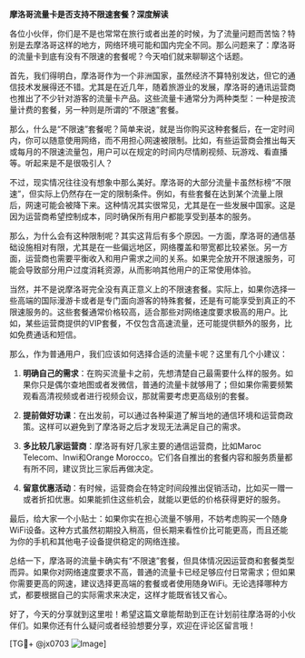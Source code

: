 **摩洛哥流量卡是否支持不限速套餐？深度解读**

各位小伙伴，你们是不是也常常在旅行或者出差的时候，为了流量问题而苦恼？特别是去摩洛哥这样的地方，网络环境可能和国内完全不同。那么问题来了：摩洛哥的流量卡到底有没有不限速的套餐呢？今天咱们就来聊聊这个话题。

首先，我们得明白，摩洛哥作为一个非洲国家，虽然经济不算特别发达，但它的通信技术发展得还不错。尤其是在近几年，随着旅游业的发展，摩洛哥的通讯运营商也推出了不少针对游客的流量卡产品。这些流量卡通常分为两种类型：一种是按流量计费的套餐，另一种则是所谓的“不限速”套餐。

那么，什么是“不限速”套餐呢？简单来说，就是当你购买这种套餐后，在一定时间内，你可以随意使用网络，而不用担心网速被限制。比如，有些运营商会推出每天或每月的不限速流量包，用户可以在规定的时间内尽情刷视频、玩游戏、看直播等。听起来是不是很吸引人？

不过，现实情况往往没有想象中那么美好。摩洛哥的大部分流量卡虽然标榜“不限速”，但实际上仍然存在一定的限制条件。例如，有些套餐在达到某个流量上限后，网速可能会被降下来。这种情况其实很常见，尤其是在一些发展中国家。这是因为运营商希望控制成本，同时确保所有用户都能享受到基本的服务。

那么，为什么会有这种限制呢？其实这背后有多个原因。一方面，摩洛哥的通信基础设施相对有限，尤其是在一些偏远地区，网络覆盖和带宽都比较紧张。另一方面，运营商也需要平衡收入和用户需求之间的关系。如果完全放开不限速服务，可能会导致部分用户过度消耗资源，从而影响其他用户的正常使用体验。

当然，并不是说摩洛哥完全没有真正意义上的不限速套餐。实际上，如果你选择一些高端的国际漫游卡或者是专门面向游客的特殊套餐，还是有可能享受到真正的不限速服务的。这些套餐通常价格较高，适合那些对网络速度要求极高的用户。比如，某些运营商提供的VIP套餐，不仅包含高速流量，还可能提供额外的服务，比如免费通话和短信。

那么，作为普通用户，我们应该如何选择合适的流量卡呢？这里有几个小建议：

1. **明确自己的需求**：在购买流量卡之前，先想清楚自己最需要什么样的服务。如果你只是偶尔查地图或者发微信，普通的流量卡就够用了；但如果你需要频繁观看高清视频或者进行视频会议，那就需要考虑更高级别的套餐。

2. **提前做好功课**：在出发前，可以通过各种渠道了解当地的通信环境和运营商政策。这样可以避免到了摩洛哥之后才发现无法满足自己的需求。

3. **多比较几家运营商**：摩洛哥有好几家主要的通信运营商，比如Maroc Telecom、Inwi和Orange Morocco。它们各自推出的套餐内容和服务质量都有所不同，建议货比三家后再做决定。

4. **留意优惠活动**：有时候，运营商会在特定时间段推出促销活动，比如买一赠一或者折扣优惠。如果能抓住这些机会，就能以更低的价格获得更好的服务。

最后，给大家一个小贴士：如果你实在担心流量不够用，不妨考虑购买一个随身WiFi设备。这种方式虽然初期投入稍高，但长期来看性价比可能更高，而且还能为你的手机和其他电子设备提供稳定的网络连接。

总结一下，摩洛哥的流量卡确实有“不限速”套餐，但具体情况因运营商和套餐类型而异。如果你对网络速度要求不高，普通的流量卡已经足够应付日常需求；但如果你需要更高的网速，建议选择更高端的套餐或者使用随身WiFi。无论选择哪种方式，都要根据自己的实际需求来决定，这样才能既省钱又省心。

好了，今天的分享就到这里啦！希望这篇文章能帮助到正在计划前往摩洛哥的小伙伴们。如果你还有什么疑问或者经验想要分享，欢迎在评论区留言哦！

[TG💪+ @jx0703 ![Image](https://github.com/user-attachments/assets/dbca1d08-cadb-493c-b0ec-ad6f7a83f270)]